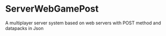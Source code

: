 # ServerWebGamePost
A multiplayer server system based on web servers with POST method and datapacks in Json
